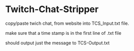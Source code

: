 # Twitch-Chat-Stripper
copy/paste twich chat, from website into TCS_Input.txt file. 

make sure that a time stamp is in the first line of .txt file

should output just the message to TCS-Output.txt 
